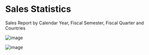 # Sales Statistics
Sales Report by Calendar Year, Fiscal Semester, Fiscal Quarter and Countries

![image](https://user-images.githubusercontent.com/97184600/203579585-5b1e3b1e-0fed-4a53-ac9e-a1638e34c6f7.png)


![image](https://user-images.githubusercontent.com/97184600/203579716-428e0e10-b9e6-4c9c-8b8b-7f922f2f57af.png)
